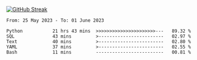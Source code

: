 [![GitHub Streak](https://streak-stats.demolab.com?user=renren-017&theme=sea&hide_border=true&background=DD272700)](https://git.io/streak-stats)

<!--START_SECTION:waka-->

```text
From: 25 May 2023 - To: 01 June 2023

Python           21 hrs 43 mins  >>>>>>>>>>>>>>>>>>>>>>---   89.32 %
SQL              43 mins         >------------------------   02.97 %
Text             40 mins         >------------------------   02.80 %
YAML             37 mins         >------------------------   02.55 %
Bash             11 mins         -------------------------   00.81 %
```

<!--END_SECTION:waka-->
